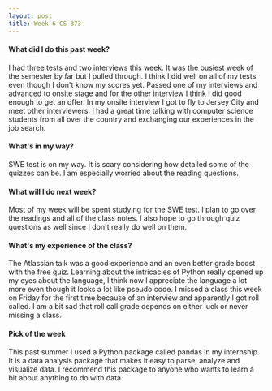 ```yaml
---
layout: post
title: Week 6 CS 373
---
```


#### What did I do this past week?

I had three tests and two interviews this week. It was the busiest week of the semester by far but I pulled through. I think I did well on all of my tests even though I don't know my scores yet. Passed one of my interviews and advanced to onsite stage and for the other interview I think I did good enough to get an offer. In my onsite interview I got to fly to Jersey City and meet other interviewers. I had a great time talking with computer science students from all over the country and exchanging our experiences in the job search.  
#### What's in my way?

SWE test is on my way. It is scary considering how detailed some of the quizzes can be. I am especially worried about the reading questions.

#### What will I do next week?

Most of my week will be spent studying for the SWE test. I plan to go over the readings and all of the class notes. I also hope to go through quiz questions as well since I don't really do well on them.

#### What's my experience of the class?

The Atlassian talk was a good experience and an even better grade boost with the free quiz. Learning about the intricacies of Python really opened up my eyes about the language, I think now I appreciate the language a lot more even though it looks a lot like pseudo code. I missed a class this week on Friday for the first time because of an interview and apparently I got roll called. I am a bit sad that roll call grade depends on either luck or never missing a class.  

#### Pick of the week

This past summer I used a Python package called pandas in my internship. It is a data analysis package that makes it easy to parse, analyze and visualize data. I recommend this package to anyone who wants to learn a bit about anything to do with data.

